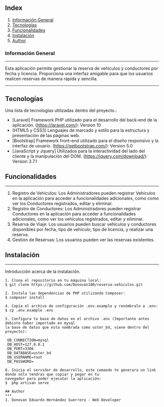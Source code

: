 ## Index
1. [Información General](#informacion-general)
2. [Tecnologías ](#tecnologias)
3. [Funcionalidades](#funcionalidades)
4. [Instalación](#instalacion)
5. [Author](#author)
### Información General
***
Esta aplicación permite gestionar la reserva de vehículos y conductores por fecha y licencia. Proporciona una interfaz amigable para que los usuarios realicen reservas de manera rápida y sencilla. 
***
## Tecnologías 
Una lista de tecnologías utilizadas dentro del proyecto.:
* [Laravel] Framework PHP utilizado para el desarrollo del back-end de la aplicación. (https://laravel.com/): Version 10 
* [HTML5 y CSS3] Lenguajes de marcado y estilo para la estructura y presentación de las páginas web.
* [Bootstrap]  Framework front-end utilizado para el diseño responsivo y la interfaz de usuario. (https://getbootstrap.com/): Version 5.0
* [JavaScript y Jquery] Utilizados para la interactividad del lado del cliente y la manipulación del DOM. (https://jquery.com/download/): Version 3.7.1
## Funcionalidades
***
1. Registro de Vehículos: Los Administradores pueden registrar Vehículos en la aplicación para acceder a funcionalidades adicionales, como  como ver los Conductores registrados, editar y eliminar.
2. Registro de Conductores: Los Administradores pueden registrar Conductores en la aplicación para acceder a funcionalidades adicionales, como ver los vehículos registrados, editar y eliminar.
3. Reserva de Viaje: Los usuarios pueden buscar vehículos y conductores disponibles por fecha, tipo de vehículo, tipo de licencia, y realizar una reserva.
4. Gestión de Reservas: Los usuarios pueden ver las reservas existentes.
## Instalación
*** 
Introducción acerca de la instalación.
```
1. Clona el repositorio en tu máquina local:
$ git clone https://github.com/Donovan180/reserva-vehiculos.git

2. Instala las dependencias de PHP utilizando Composer:
$ composer install

4. Copia el archivo de configuración .env.example y renómbralo a .env:
$ cp .env.example .env

5. Configura tu base de datos en el archivo .env (Importante antes debiste haber importado en mysql
la base de datos que esta nombrada como uster_bd, viene dentro del proyecto):

 DB_CONNECTION=mysql
 DB_HOST=127.0.0.1
 DB_PORT=3306
 DB_DATABASE=uster_bd
 DB_USERNAME=root
 DB_PASSWORD=

6. Inicia el servidor de desarrollo, este comando te generara un link donde solo tendras que copiar y pegar en tu
navegador para poder ejecutar la aplicación:
$  php artisan serve

## Author
***
1. Donovan Eduardo Hernández Guerrero - Web Developer 
